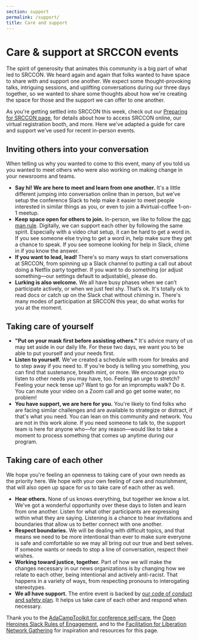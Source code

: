 ```yaml
---
section: support
permalink: /support/
title: Care and support
---
```


# Care &amp; support at SRCCON events

The spirit of generosity that animates this community is a big part of what led to SRCCON. We heard again and again that folks wanted to have space to share with and support one another. We expect some thought-provoking talks, intriguing sessions, and uplifting conversations during our three days together, so we wanted to share some thoughts about how we're creating the space for those and the support we can offer to one another.

As you're getting settled into SRCCON this week, check out our [Preparing for SRCCON page](/participant-prep), for details about how to access SRCCON online, our virtual registration booth, and more. Here we've adapted a guide for care and support we've used for recent in-person events.

## Inviting others into your conversation

When telling us why you wanted to come to this event, many of you told us you wanted to meet others who were also working on making change in your newsrooms and teams.

* **Say hi! We are here to meet and learn from one another.** It's a little different jumping into conversation online than in person, but we've setup the conference Slack to help make it easier to meet people interested in similar things as you, or even to join a #virtual-coffee 1-on-1 meetup.
* **Keep space open for others to join.** In-person, we like to follow the [pac man rule](https://www.ericholscher.com/blog/2017/aug/2/pacman-rule-conferences/). Digitally, we can support each other by following the same spirit. Especially with a video chat setup, it can be hard to get a word in. If you see someone else trying to get a word in, help make sure they get a chance to speak. If you see someone looking for help in Slack, chime in if you know the answer.
* **If you want to lead, lead!** There's so many ways to start conversations at SRCCON, from spinning up a Slack channel to putting a call out about doing a Netflix party together. If you want to do something (or adjust something—our settings default to adjustable), please do.
* **Lurking is also welcome.** We all have busy phases when we can’t participate actively, or when we just feel shy. That’s ok. It's totally ok to read docs or catch up on the Slack chat without chiming in. There's many modes of participation at SRCCON this year, do what works for you at the moment.

## Taking care of yourself

* **"Put on your mask first before assisting others."** It's advice many of us may set aside in our daily life. For these two days, we want you to be able to put yourself and your needs first.
* **Listen to yourself.** We've created a schedule with room for breaks and to step away if you need to. If you're body is telling you something, you can find that sustenance, breath mint, or more. We encourage you to listen to other needs you may have, too. Feeling an urge to stretch? Feeling your neck tense up? Want to go for an impromptu walk? Do it. You can mute your video on a Zoom call and go get some water, no problem!
* **You have support, we are here for you.** You're likely to find folks who are facing similar challenges and are available to strategize or distract, if that's what you need. You can lean on this community and network. You are not in this work alone. If you need someone to talk to, the support team is here for anyone who—for any reason—would like to take a moment to process something that comes up anytime during our program.

## Taking care of each other

We hope you're feeling an openness to taking care of your own needs as the priority here. We hope with your own feeling of care and nourishment, that will also open up space for us to take care of each other as well.

* **Hear others.** None of us knows everything, but together we know a lot. We've got a wonderful opportunity over these days to listen and learn from one another. Listen for what other participants are expressing within what they are saying. Listening is a chance to hear invitations and boundaries that allow us to better connect with one another.
* **Respect boundaries.** We will be dealing with difficult topics, and that means we need to be more intentional than ever to make sure everyone is safe and comfortable so we may all bring out our true and best selves. If someone wants or needs to stop a line of conversation, respect their wishes.
* **Working toward justice, together.** Part of how we will make the changes necessary in our news organizations is by changing how we relate to each other, being intentional and actively anti-racist. That happens in a variety of ways, from respecting pronouns to interogating stereotypes.
* **We all have support.** The entire event is backed by [our code of conduct and safety plan](/conduct). It helps us take care of each other and respond when necessary.

<p>Thank you to the <a href="https://adacamp.org/adacamp-toolkit/self-care/">AdaCampToolkit for conference self-care</a>, the <a href="https://openheroines.org/slack-rules-of-engagement-12bfc36e8cb">Open Heroines Slack Rules of Engagement</a>, and to the <a href="https://www.alliedmedia.org/amc2018/facilitation-liberation-network-gathering">Facilitation for Liberation Network Gathering</a> for inspiration and resources for this page.</p>

